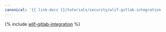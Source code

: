```yaml
---
canonical: '{{ link-docs }}/tutorials/security/wlif-gitlab-integration'
---
```


{% include [wlif-gitlab-integration](../../../_tutorials/security/wlif-gitlab-integration.md) %}